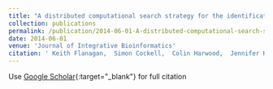 ```yaml
---
title: "A distributed computational search strategy for the identification of diagnostics targets: application to finding aptamer targets for methicillin-resistant staphylococci"
collection: publications
permalink: /publication/2014-06-01-A-distributed-computational-search-strategy-for-the-identification-of-diagnostics-targets-application-to-finding-aptamer-targets-for-methicillin-resistant-staphylococci
date: 2014-06-01
venue: 'Journal of Integrative Bioinformatics'
citation: ' Keith Flanagan,  Simon Cockell,  Colin Harwood,  Jennifer Hallinan,  Sirintra Nakjang,  Beth Lawry,  Anil Wipat, &quot;A distributed computational search strategy for the identification of diagnostics targets: application to finding aptamer targets for methicillin-resistant staphylococci.&quot; Journal of Integrative Bioinformatics, 2014.'
---
```

Use [Google Scholar](https://scholar.google.com/scholar?q=A+distributed+computational+search+strategy+for+the+identification+of+diagnostics+targets:+application+to+finding+aptamer+targets+for+methicillin+resistant+staphylococci){:target="_blank"} for full citation